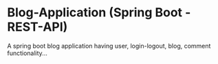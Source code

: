 # Blog-Application (Spring Boot - REST-API)

A spring boot blog application having user, login-logout, blog, comment functionality...
